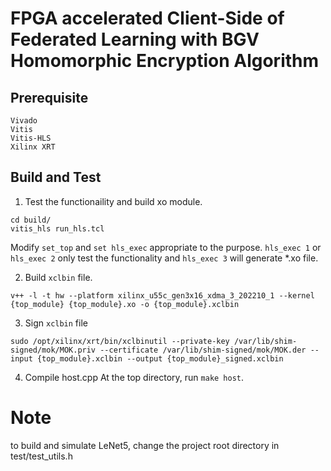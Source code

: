 # FPGA accelerated Client-Side of Federated Learning with BGV Homomorphic Encryption Algorithm
## Prerequisite
```
Vivado
Vitis
Vitis-HLS
Xilinx XRT
```

## Build and Test
1. Test the functionaility and build xo module.
```
cd build/
vitis_hls run_hls.tcl
```
Modify `set_top` and `set hls_exec` appropriate to the purpose.
`hls_exec 1` or `hls_exec 2` only test the functionality and `hls_exec 3` will generate *.xo file.

2. Build `xclbin` file.
```
v++ -l -t hw --platform xilinx_u55c_gen3x16_xdma_3_202210_1 --kernel {top_module} {top_module}.xo -o {top_module}.xclbin
```

3. Sign `xclbin` file
```
sudo /opt/xilinx/xrt/bin/xclbinutil --private-key /var/lib/shim-signed/mok/MOK.priv --certificate /var/lib/shim-signed/mok/MOK.der --input {top_module}.xclbin --output {top_module}_signed.xclbin
```

4. Compile host.cpp
At the top directory, run `make host`.

# Note
to build and simulate LeNet5, change the project root directory in test/test_utils.h
